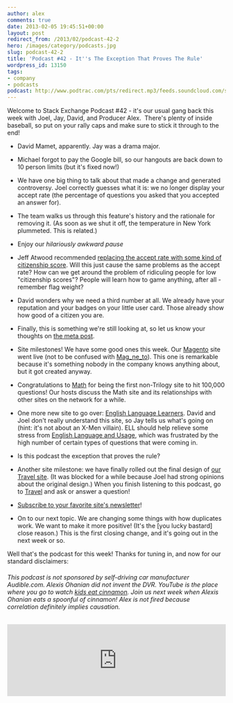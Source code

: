 ```yaml
---
author: alex
comments: true
date: 2013-02-05 19:45:51+00:00
layout: post
redirect_from: /2013/02/podcast-42-2
hero: /images/category/podcasts.jpg
slug: podcast-42-2
title: 'Podcast #42 - It''s The Exception That Proves The Rule'
wordpress_id: 13150
tags:
- company
- podcasts
podcast: http://www.podtrac.com/pts/redirect.mp3/feeds.soundcloud.com/stream/77975208-stack-exchange-stack-exchange-podcast-42.mp3
---
```


Welcome to Stack Exchange Podcast #42 - it's our usual gang back this week with Joel, Jay, David, and Producer Alex.  There's plenty of inside baseball, so put on your rally caps and make sure to stick it through to the end!



	
  * David Mamet, apparently. Jay was a drama major.

	
  * Michael forgot to pay the Google bill, so our hangouts are back down to 10 person limits (but it's fixed now!)

	
  * We have one big thing to talk about that made a change and generated controversy. Joel correctly guesses what it is: we no longer display your accept rate (the percentage of questions you asked that you accepted an answer for).

	
  * The team walks us through this feature's history and the rationale for removing it. (As soon as we shut it off, the temperature in New York plummeted. This is related.)

	
  * Enjoy our _hilariously awkward pause_

	
  * Jeff Atwood recommended [replacing the accept rate with some kind of citizenship score](http://meta.stackoverflow.com/questions/165179/replace-accept-rate-with-citizenship-level). Will this just cause the same problems as the accept rate? How can we get around the problem of ridiculing people for low "citizenship scores"? People will learn how to game anything, after all - remember flag weight?

	
  * David wonders why we need a third number at all. We already have your reputation and your badges on your little user card. Those already show how good of a citizen you are.

	
  * Finally, this is something we're still looking at, so let us know your thoughts on [the meta post](http://meta.stackoverflow.com/questions/165179/replace-accept-rate-with-citizenship-level).

	
  * Site milestones! We have some good ones this week. Our [Magento](http://magento.stackexchange.com/) site went live (not to be confused with [Mag_ne_to](http://fc09.deviantart.net/fs11/i/2006/238/0/0/Erik_Magnus_Magneto_Colors_by_ErikVonLehmann.jpg)). This one is remarkable because it's something nobody in the company knows anything about, but it got created anyway.

	
  * Congratulations to [Math](http://mathematics.stackexchange.com/) for being the first non-Trilogy site to hit 100,000 questions! Our hosts discuss the Math site and its relationships with other sites on the network for a while.

	
  * One more new site to go over: [English Language Learners](http://ell.stackexchange.com/). David and Joel don't really understand this site, so Jay tells us what's going on (hint: it's not about an X-Men villain). ELL should help relieve some stress from [English Language and Usage](http://english.stackexchange.com/), which was frustrated by the high number of certain types of questions that were coming in.

	
  * Is this podcast the exception that proves the rule?

	
  * Another site milestone: we have finally rolled out the final design of [our Travel site](http://travel.stackexchange.com/). (It was blocked for a while because Joel had strong opinions about the original design.) When you finish listening to this podcast, go to [Travel](http://travel.stackexchange.com/) and ask or answer a question!

	
  * [Subscribe to your favorite site's newsletter](http://stackexchange.com/newsletters)!

	
  * On to our next topic. We are changing some things with how duplicates work. We want to make it more positive! (It's the [you lucky bastard] close reason.) This is the first closing change, and it's going out in the next week or so.


Well that's the podcast for this week! Thanks for tuning in, and now for our standard disclaimers:


###### _This podcast is not sponsored by self-driving car manufacturer Audible.com. Alexis Ohanian did not invent the DVR. YouTube is the place where you go to watch [kids eat cinnamon](http://www.cinnamonchallenge.com/). Join us next week when Alexis Ohanian eats a spoonful of cinnamon! Alex is not fired because correlation definitely implies causation._




<iframe width="100%" height="166" scrolling="no" frameborder="no" src="https://w.soundcloud.com/player/?url=https%3A//api.soundcloud.com/tracks/77975208&amp;color=ff5500&amp;auto_play=false&amp;hide_related=false&amp;show_comments=true&amp;show_user=true&amp;show_reposts=false"></iframe>
